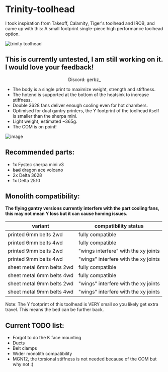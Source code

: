 
# __Trinity-toolhead__



I took inspiration from Takeoff, Calamity, Tiger's toolhead and IROB, and came up with this: 
A small footprint single-piece high performance toolhead option.

![trinity toolhead](https://github.com/user-attachments/assets/41433778-24b4-4971-bae2-0df017a28b86)



## This is currently untested, I am still working on it. I would love your feedback!

<p align="center">
Discord: gerbz_

* The body is a single print to maximize weight, strength and stiffness.
* The hotend is supported at the bottom of the heatsink to increase stiffness.
* Double 3628 fans deliver enough cooling even for hot chambers.
* Optimised for dual gantry printers, the Y footprint of the toolhead itself is smaller than the sherpa mini.
* Light weight, estimated ~365g.
* The COM is on point!
  </p>
  
![image](https://github.com/user-attachments/assets/4b7fee9b-9277-448e-b6ef-d20bfc20db1b)

## Recommended parts:
* 1x Fystec sherpa mini v3
* ~~bad~~ dragon ace volcano
* 2x Delta 3628
* 1x Delta 2510

## Monolith compatibility:
**The flying gantry versions currently interfere with the part cooling fans, this may not mean Y loss but it can cause homing issues.**

| variant | compatibility status |
|---------------|------------------|
| printed 6mm belts 2wd | fully compatible |
| printed 6mm belts 4wd | fully compatible |
| printed 9mm belts 2wd | "wings interfere" with the xy joints |
| printed 9mm belts 4wd | "wings" interfere with the xy joints |
| sheet metal 6mm belts 2wd | fully compatible |
| sheet metal 6mm belts 4wd | fully compatible |
| sheet metal 9mm belts 2wd | "wings" interfere with the xy joints |
| sheet metal 9mm belts 4wd | "wings" interfere with the xy joints |

Note: The Y footprint of this toolhead is VERY small so you likely get extra travel. This means the bed can be further back.

## Current TODO list:
* Forgot to do the K face mounting
* Ducts
* Belt clamps
* Wider monolith compatibility
* MGN12, the torsional stiffness is not needed because of the COM but why not :) 
